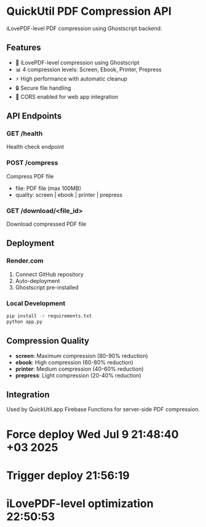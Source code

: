 # QuickUtil PDF Compression API

iLovePDF-level PDF compression using Ghostscript backend.

## Features

- 🚀 iLovePDF-level compression using Ghostscript
- 📊 4 compression levels: Screen, Ebook, Printer, Prepress  
- ⚡ High performance with automatic cleanup
- 🔒 Secure file handling
- 📱 CORS enabled for web app integration

## API Endpoints

### GET /health
Health check endpoint

### POST /compress
Compress PDF file
- file: PDF file (max 100MB)
- quality: screen | ebook | printer | prepress

### GET /download/<file_id>
Download compressed PDF file

## Deployment

### Render.com
1. Connect GitHub repository
2. Auto-deployment 
3. Ghostscript pre-installed

### Local Development
```bash
pip install -r requirements.txt
python app.py
```

## Compression Quality

- **screen**: Maximum compression (80-90% reduction)
- **ebook**: High compression (60-80% reduction)  
- **printer**: Medium compression (40-60% reduction)
- **prepress**: Light compression (20-40% reduction)

## Integration

Used by QuickUtil.app Firebase Functions for server-side PDF compression.
# Force deploy Wed Jul  9 21:48:40 +03 2025
# Trigger deploy 21:56:19
# iLovePDF-level optimization 22:50:53
